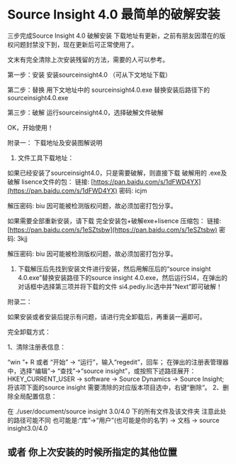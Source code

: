 # Source Insight 4.0 最简单的破解安装

三步完成Source Insight 4.0 破解安装 下载地址有更新，之前有朋友因潜在的版权问题封禁没下到，现在更新后可正常使用了。

文末有完全清除上次安装残留的方法，需要的人可以参考。

第一步：安装 安装sourceinsight4.0 （可从下文地址下载）

第二步：替换 用下文地址中的 sourceinsight4.0.exe 替换安装后路径下的 sourceinsight4.0.exe

第三步：破解 运行sourceinsight4.0，选择破解文件破解

OK，开始使用！

附录一： 下载地址及安装图解说明

1. 文件工具下载地址：

如果已经安装了sourceinsight4.0，只是需要破解，则直接下载 破解用的 .exe及破解 lisence文件的包： 链接: [https://pan.baidu.com/s/1dFWD4YX](https://pan.baidu.com/s/1dFWD4YX) 密码: icjm

解压密码: biu 因可能被检测版权问题，故必须加密打包分享。

如果需要全部重新安装，请下载 完全安装包+破解exe+lisence 压缩包： 链接: [https://pan.baidu.com/s/1eSZtsbw](https://pan.baidu.com/s/1eSZtsbw) 密码: 3kjj

解压密码: biu 因可能被检测版权问题，故必须加密打包分享。

1. 下载解压后先找到安装文件进行安装，然后用解压后的“source insight 4.0.exe”替换安装路径下的source insight 4.0.exe，然后运行SI4，在弹出的对话框中选择第三项并将下载的文件 si4.pediy.lic选中并“Next”即可破解！

附录二：

如果安装或者安装后提示有问题，请进行完全卸载后，再重装一遍即可。

完全卸载方式：

1、清除注册表信息：

“win ”+ R 或者 “开始” -&gt; “运行”，输入“regedit”，回车； 在弹出的注册表管理器中，选择“编辑”-&gt; “查找”-&gt;“source insight”，或按照下述路径展开：HKEY\_CURRENT\_USER -&gt; software -&gt; Source Dynamics -&gt; Source Insight; 将该项下面的source insight 需要清除的对应版本项目选中，右键“删除“。 2、删除全局配置信息：

在 ./user/document/source insight 3.0/4.0 下的所有文件及该文件夹 注意此处的路径可能不同 也可能是:“库”-&gt;“用户”\(也可能是你的名字\) -&gt; 文档 -&gt; source insight3.0/4.0

## 或者  你上次安装的时候所指定的其他位置

